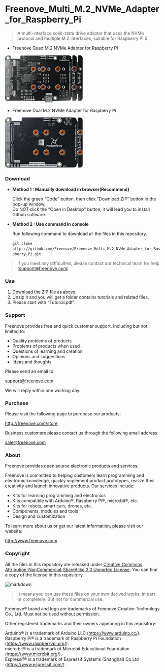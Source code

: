 # Freenove_Multi_M.2_NVMe_Adapter_for_Raspberry_Pi
> A multi-interface solid-state drive adapter that uses the NVMe protocol and multiple M.2 interfaces, suitable for Raspberry PI 5

* Freenove Quad M.2 NVMe Adapter for Raspberry Pi
<img src='Picture/4-Slot SSD Adapter Board.png' width='50%'/>

* Freenove Dual M.2 NVMe Adapter for Raspberry Pi
<img src='Picture/2-Slot SSD Adapter Board.png' width='50%'/>

### Download

* **Method 1 : Manually download in browser(Recommend)**

    Click the green "Code" button, then click "Download ZIP" button in the pop-up window.  
    Do NOT click the "Open in Desktop" button, it will lead you to install Github software.

* **Method 2 : Use command in console**

    Run following command to download all the files in this repository.

    `git clone https://github.com/Freenove/Freenove_Multi_M.2_NVMe_Adapter_for_Raspberry_Pi.git`

> If you meet any difficulties, please contact our technical team for help (support@freenove.com).

### Use

1. Download the ZIP file as above.
2. Unzip it and you will get a folder contains tutorials and related files.
3. Please start with "Tutorial.pdf".

### Support

Freenove provides free and quick customer support. Including but not limited to:

* Quality problems of products
* Problems of products when used
* Questions of learning and creation
* Opinions and suggestions
* Ideas and thoughts

Please send an email to:

[support@freenove.com](mailto:support@freenove.com)

We will reply within one working day.

### Purchase

Please visit the following page to purchase our products:

http://freenove.com/store

Business customers please contact us through the following email address:

[sale@freenove.com](mailto:sale@freenove.com)

### About

Freenove provides open source electronic products and services.

Freenove is committed to helping customers learn programming and electronic knowledge, quickly implement product prototypes, realize their creativity and launch innovative products. Our services include:

* Kits for learning programming and electronics
* Kits compatible with Arduino®, Raspberry Pi®, micro:bit®, etc.
* Kits for robots, smart cars, drones, etc.
* Components, modules and tools
* Design and customization

To learn more about us or get our latest information, please visit our website:

http://www.freenove.com

### Copyright

All the files in this repository are released under [Creative Commons Attribution-NonCommercial-ShareAlike 3.0 Unported License](http://creativecommons.org/licenses/by-nc-sa/3.0/).
You can find a copy of the license in this repository.

![markdown](https://i.creativecommons.org/l/by-nc-sa/3.0/88x31.png)

> It means you can use these files on your own derived works, in part or completely. But not for commercial use.

Freenove® brand and logo are trademarks of Freenove Creative Technology Co., Ltd. Must not be used without permission.

Other registered trademarks and their owners appearing in this repository:

Arduino® is a trademark of Arduino LLC (https://www.arduino.cc/).  
Raspberry Pi® is a trademark of Raspberry Pi Foundation (https://www.raspberrypi.org/).  
micro:bit® is a trademark of Micro:bit Educational Foundation (https://www.microbit.org/).  
Espressif® is a trademark of Espressif Systems (Shanghai) Co.Ltd (https://www.espressif.com/).
